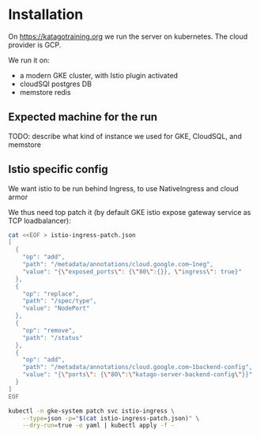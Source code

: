 # Installation

On https://katagotraining.org we run the server on kubernetes.
The cloud provider is GCP.

We run it on:

- a modern GKE cluster, with Istio plugin activated
- cloudSQl postgres DB
- memstore redis 

## Expected machine for the run

TODO: describe what kind of instance we used for GKE, CloudSQL, and memstore

## Istio specific config

We want istio to be run behind Ingress, to use NativeIngress and cloud armor

We thus need top patch it (by default GKE istio expose gateway service as TCP loadbalancer):

```bash
cat <<EOF > istio-ingress-patch.json
[
  {
    "op": "add",
    "path": "/metadata/annotations/cloud.google.com~1neg",
    "value": "{\"exposed_ports\": {\"80\":{}}, \"ingress\": true}" 
  },
  {
    "op": "replace",
    "path": "/spec/type",
    "value": "NodePort"
  },
  {
    "op": "remove",
    "path": "/status"
  },
  {    
    "op": "add",
    "path": "/metadata/annotations/cloud.google.com~1backend-config",
    "value": "{\"ports\": {\"80\":\"katago-server-backend-config\"}}"
  }
]
EOF

kubectl -n gke-system patch svc istio-ingress \
    --type=json -p="$(cat istio-ingress-patch.json)" \
    --dry-run=true -o yaml | kubectl apply -f -

```